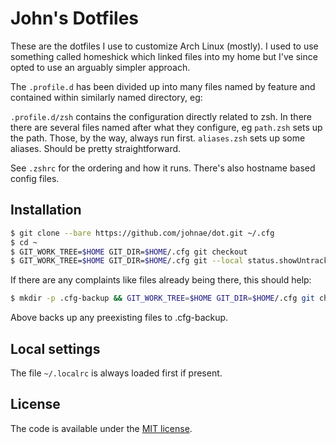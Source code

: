 # John's Dotfiles

These are the dotfiles I use to customize Arch Linux (mostly). I used to use something called homeshick which linked files into my home but I've since opted to use an arguably simpler approach.

The ```.profile.d``` has been divided up into many files named by feature and contained within similarly named directory, eg:

```.profile.d/zsh``` contains the configuration directly related to zsh. In there there are several files named after what they configure,
eg ```path.zsh``` sets up the path. Those, by the way, always run first. ```aliases.zsh``` sets up some aliases. Should be pretty straightforward.

See ```.zshrc``` for the ordering and how it runs. There's also hostname based config files.


## Installation

```sh
$ git clone --bare https://github.com/johnae/dot.git ~/.cfg
$ cd ~
$ GIT_WORK_TREE=$HOME GIT_DIR=$HOME/.cfg git checkout
$ GIT_WORK_TREE=$HOME GIT_DIR=$HOME/.cfg git --local status.showUntrackedFiles no
```

If there are any complaints like files already being there, this should help:

```sh
$ mkdir -p .cfg-backup && GIT_WORK_TREE=$HOME GIT_DIR=$HOME/.cfg git checko 2>&1 | egrep "\s+\." | awk '{print $1}' | xargs -I{} mv {} .cfg-backup/{}
```

Above backs up any preexisting files to .cfg-backup.


## Local settings

The file ```~/.localrc``` is always loaded first if present.


## License

The code is available under the [MIT license](LICENSE).
